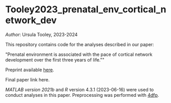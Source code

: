 # Tooley2023_prenatal_env_cortical_network_dev

_Author_: Ursula Tooley, 2023-2024

This repository contains code for the analyses described in our paper:

"Prenatal environment is associated with the pace of cortical network development over the first three years of life.""

Preprint available [here](https://doi.org/10.1101/2023.08.18.552639).

Final paper link here.

*MATLAB version 2021b* and *R* version 4.3.1 (2023-06-16) were used to conduct analyses in this paper. Preprocessing was performed with [4dfp](https://4dfp.readthedocs.io/en/latest/).

